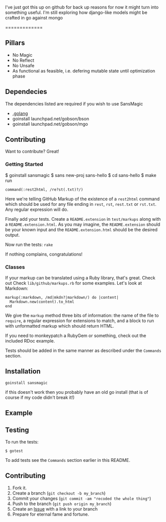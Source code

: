 I've just got this up on github for back up reasons for now
it might turn into something useful.  I'm still exploring
how django-like models might be crafted in go against mongo

=============

Pillars
-------

* No Magic
* No Reflect
* No Unsafe
* As functional as feasible, i.e. defering mutable state until optimization phase


Dependecies
-----------

The dependencies listed are required if you wish to use SansMagic

* [.golang](http://golang.org/doc/install.html) 
* goinstall launchpad.net/gobson/bson
* goinstall launchpad.net/gobson/mgo





Contributing
------------

Want to contribute? Great! 



### Getting Started

$ goinstall sansmagic
$ sans new-proj sans-hello
$ cd sans-hello
$ make run

    command(:rest2html, /re?st(.txt)?/)

Here we're telling GitHub Markup of the existence of a `rest2html`
command which should be used for any file ending in `rest`,
`rst`, `rest.txt` or `rst.txt`. Any regular expression will do.

Finally add your tests. Create a `README.extension` in `test/markups`
along with a `README.extension.html`. As you may imagine, the
`README.extension` should be your known input and the
`README.extension.html` should be the desired output.

Now run the tests: `rake`

If nothing complains, congratulations!


### Classes

If your markup can be translated using a Ruby library, that's
great. Check out Check `lib/github/markups.rb` for some
examples. Let's look at Markdown:

    markup(:markdown, /md|mkdn?|markdown/) do |content|
      Markdown.new(content).to_html
    end

We give the `markup` method three bits of information: the name of the
file to `require`, a regular expression for extensions to match, and a
block to run with unformatted markup which should return HTML.

If you need to monkeypatch a RubyGem or something, check out the
included RDoc example.

Tests should be added in the same manner as described under the
`Commands` section.


Installation
-----------

    goinstall sansmagic

if this doesn't work then you probably have an old go install (that is of course
if my code didn't break it!)

Example
-----


Testing
-------

To run the tests:

    $ gotest

To add tests see the `Commands` section earlier in this
README.


Contributing
------------

1. Fork it.
2. Create a branch (`git checkout -b my_branch`)
3. Commit your changes (`git commit -am "recoded the whole thing"`)
4. Push to the branch (`git push origin my_branch`)
5. Create an [Issue][1] with a link to your branch
6. Prepare for eternal fame and fortune.

[1]: http://github.com/drhodes/sansmagic/issues
